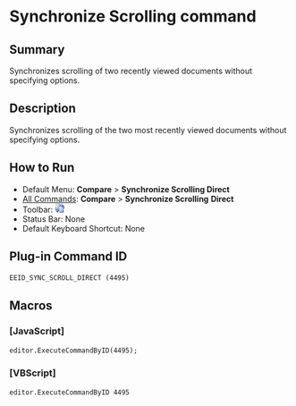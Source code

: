 # Synchronize Scrolling command

## Summary

Synchronizes scrolling of two recently viewed documents without specifying options.

## Description

Synchronizes scrolling of the two most recently viewed documents without specifying options.

## How to Run

- Default Menu: **Compare** \> **Synchronize Scrolling Direct**
- [All Commands](../tools/all_commands): **Compare** \> **Synchronize Scrolling**
**Direct**
- Toolbar: ![](../../images/sync24x16.gif)
- Status Bar: None
- Default Keyboard Shortcut: None

## Plug-in Command ID

```
EEID_SYNC_SCROLL_DIRECT (4495)
```

## Macros

### \[JavaScript\]

```
editor.ExecuteCommandByID(4495);
```

### \[VBScript\]

```
editor.ExecuteCommandByID 4495
```
